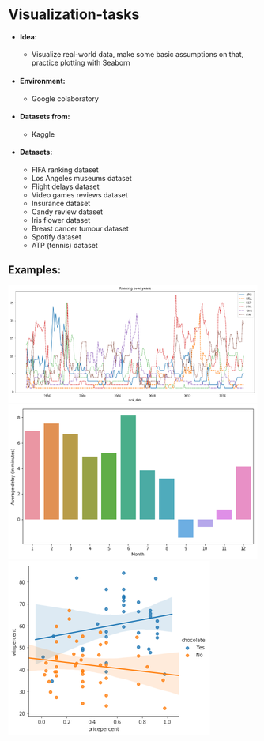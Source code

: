 # Visualization-tasks

* #### Idea: 
    * Visualize real-world data, make some basic assumptions on that, practice plotting with Seaborn
* #### Environment: 
    * Google colaboratory 
* #### Datasets from: 
    * Kaggle 
* #### Datasets:  
    * FIFA ranking dataset 
    * Los Angeles museums dataset 
    * Flight delays dataset
    * Video games reviews dataset
    * Insurance dataset
    * Candy review dataset
    * Iris flower dataset
    * Breast cancer tumour dataset
    * Spotify dataset
    * ATP (tennis) dataset
## Examples:
![](https://github.com/Antanskas/Visualization-tasks/blob/master/plots/fifa_ranking.png)
![](https://github.com/Antanskas/Visualization-tasks/blob/master/plots/american_airlines_delays.png)
![](https://github.com/Antanskas/Visualization-tasks/blob/master/plots/candy_lmplot.png)
